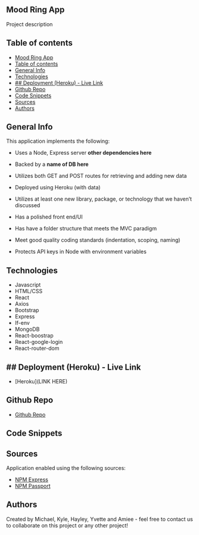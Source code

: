 ## Mood Ring App
 Project description 

## Table of contents
- [Mood Ring App](#mood-ring-app)
- [Table of contents](#table-of-contents)
- [General Info](#general-info)
- [Technologies](#technologies)
- [## Deployment (Heroku) - Live Link](#-deployment-heroku---live-link)
- [Github Repo](#github-repo)
- [Code Snippets](#code-snippets)
- [Sources](#sources)
- [Authors](#authors)

## General Info
This application implements the following:

* Uses a Node, Express server ********other dependencies here********

* Backed by a **************name of DB here**************

* Utilizes both GET and POST routes for retrieving and adding new data

* Deployed using Heroku (with data)

* Utilizes at least one new library, package, or technology that we haven’t discussed

* Has a polished front end/UI

* Has have a folder structure that meets the MVC paradigm

* Meet good quality coding standards (indentation, scoping, naming)

* Protects API keys in Node with environment variables

## Technologies
* Javascript
* HTML/CSS
* React
* Axios
* Bootstrap
* Express
* If-env
* MongoDB
* React-boostrap
* React-google-login
* React-router-dom

## ## Deployment (Heroku) - Live Link
- [Heroku](LINK HERE)

## Github Repo
- [Github Repo](https://github.com/haywah27/mood-ring.git)

## Code Snippets



## Sources
Application enabled using the following sources:

* [NPM Express](https://www.npmjs.com/package/express)
* [NPM Passport](https://www.npmjs.com/package/passport)
<!-- * [NPM Bcrypt](https://www.npmjs.com/package/bcryptjs)   -->

## Authors
Created by Michael, Kyle, Hayley, Yvette and Amiee - feel free to contact us to collaborate on this project or any other project!
<!-- 
* [Michael Alexander LinkedIn](https://www.linkedin.com/in/michael-m-alexander/)
* [Kyle Gates LinkedIn](https://www.linkedin.com/in/kyle-gates-62a131184/)
* [Hayley Wahlroos LinkedIn](https://www.linkedin.com/in/wahlroos/)
* [Yvette Henderson LinkedIn](https://www.linkedin.com/in/yvette-henderson/)
* [Aimee Mattson LinkedIn](https://www.linkedin.com/in/aimee-mattson-bb060398/)

* [Michael Alexander](https://github.com/ALEX00100alex)
* [Kyle Gates](https://github.com/gateskyle)
* [Hayley Wahlroos](https://github.com/haywah27)
* [Yvette Henderson](https://github.com/yvettehenderson)
* [Aimee Mattson ](https://github.com/jinxdoll)